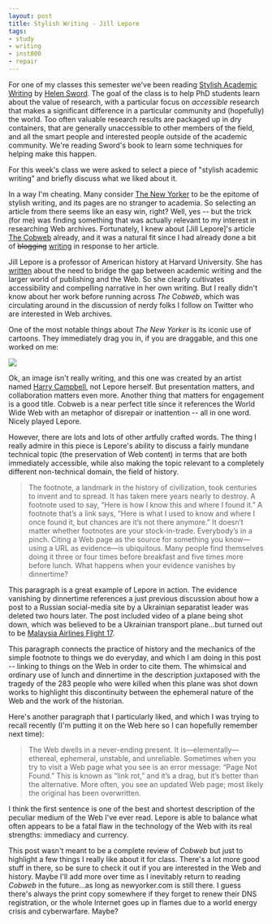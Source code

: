 ```yaml
---
layout: post
title: Stylish Writing - Jill Lepore
tags:
- study
- writing
- inst800
- repair
---
```



For one of my classes this semester we've been reading [Stylish Academic Writing] by [Helen Sword]. The goal of the class is to help PhD students learn about the value of research, with a particular focus on *accessible* research that makes a significant difference in a particular community and (hopefully) the world. Too often valuable research results are packaged up in dry containers, that are generally unaccessible to other members of the field, and all the smart people and interested people outside of the academic community. We're reading Sword's book to learn some techniques for helping make this happen.

For this week's class we were asked to select a piece of "stylish academic writing" and briefly discuss what we liked about it.

In a way I'm cheating. Many consider [The New Yorker] to be the epitome of stylish writing, and its pages are no stranger to academia. So selecting an article from there seems like an easy win, right? Well, yes -- but the trick (for me) was finding something that was actually relevant to my interest in researching Web archives. Fortunately, I knew about [Jill Lepore]'s article [The Cobweb] already, and it was a natural fit since I had already done a bit of <strike>blogging</strike> [writing](https://medium.com/on-archivy/library-of-alexandria-v2-0-697fc0f590f0) in response to her article.

Jill Lepore is a professor of American history at Harvard University. She has [written](http://chronicle.com/article/The-New-Economy-of-Letters/141291/) about the need to bridge the gap between academic writing and the larger world of publishing and the Web. So she clearly cultivates accessibility and compelling narrative in her own writing. But I really didn't know about her work before running across *The Cobweb*, which was circulating around in the discussion of nerdy folks I follow on Twitter who are interested in Web archives.

One of the most notable things about *The New Yorker* is its iconic use of cartoons. They immediately drag you in, if you are draggable, and this one worked on me:

<img class="img-responsive img-thumbnail" src="http://www.newyorker.com/wp-content/uploads/2015/01/150126_r26061-864.jpg">

Ok, an image isn't really writing, and this one was created by an artist named [Harry Campbell], not Lepore herself. But presentation matters, and collaboration matters even more. Another thing that matters for engagement is a good title. Cobweb is a near perfect title since it references the World Wide Web with an metaphor of disrepair or inattention -- all in one word. Nicely played Lepore.

However, there are lots and lots of other artfully crafted words. The thing I really admire in this piece is Lepore's ability to discuss a fairly mundane technical topic (the preservation of Web content) in terms that are both immediately accessible, while also making the topic relevant to a completely different non-technical domain, the field of history.

> The footnote, a landmark in the history of civilization, took centuries to invent and to spread. It has taken mere years nearly to destroy. A footnote used to say, “Here is how I know this and where I found it.” A footnote that’s a link says, “Here is what I used to know and where I once found it, but chances are it’s not there anymore.” It doesn’t matter whether footnotes are your stock-in-trade. Everybody’s in a pinch. Citing a Web page as the source for something you know—using a URL as evidence—is ubiquitous. Many people find themselves doing it three or four times before breakfast and five times more before lunch. What happens when your evidence vanishes by dinnertime?

This paragraph is a great example of Lepore in action. The evidence vanishing by dinnertime references a just previous discussion about how a post to a Russian social-media site by a Ukrainian separatist leader was deleted two hours later. The post included video of a plane being shot down, which was believed to be a Ukrainian transport plane...but turned out to be [Malaysia Airlines Flight 17]. 

This paragraph connects the practice of history and the mechanics of the simple footnote to things we do everyday, and which I am doing in this post -- linking to things on the Web in order to cite them. The whimsical and ordinary use of lunch and dinnertime in the description juxtaposed with the tragedy of the 283 people who were killed when this plane was shot down works to highlight this discontinuity between the ephemeral nature of the Web and the work of the historian.

Here's another paragraph that I particularly liked, and which I was trying to recall recently (I'm putting it on the Web here so I can hopefully remember next time):

> The Web dwells in a never-ending present. It is—elementally—ethereal, ephemeral, unstable, and unreliable. Sometimes when you try to visit a Web page what you see is an error message: “Page Not Found.” This is known as “link rot,” and it’s a drag, but it’s better than the alternative. More often, you see an updated Web page; most likely the original has been overwritten. 

I think the first sentence is one of the best and shortest description of the peculiar medium of the Web I've ever read. Lepore is able to balance what often appears to be a fatal flaw in the technology of the Web with its real strengths: immediacy and currency. 

This post wasn't meant to be a complete review of *Cobweb* but just to highlight
a few things I really like about it for class. There's a lot more good stuff in
there, so be sure to check it out if you are interested in the Web and history.
Maybe I'll add more over time as I inevitably return to reading *Cobweb* in the
future...as long as newyorker.com is still there. I guess there's always the
print copy somewhere if they forget to renew their DNS registration, or the
whole Internet goes up in flames due to a world energy crisis and cyberwarfare. Maybe?

[Stylish Academic Writing]: http://www.hup.harvard.edu/catalog.php?isbn=9780674064485
[Helen Sword]: http://www.helensword.com/
[The Cobweb]: http://www.newyorker.com/magazine/2015/01/26/cobweb
[Jill Lapore]: https://en.wikipedia.org/wiki/Jill_Lepore
[courted]: http://www.nytimes.com/2014/02/16/opinion/sunday/kristof-professors-we-need-you.html
[Harry Campbell]: http://drawger.com/hwc/?
[Malaysia Airlines Flight 17]: https://en.wikipedia.org/wiki/Malaysia_Airlines_Flight_17
[The New Yorker]: http://www.newyorker.com
